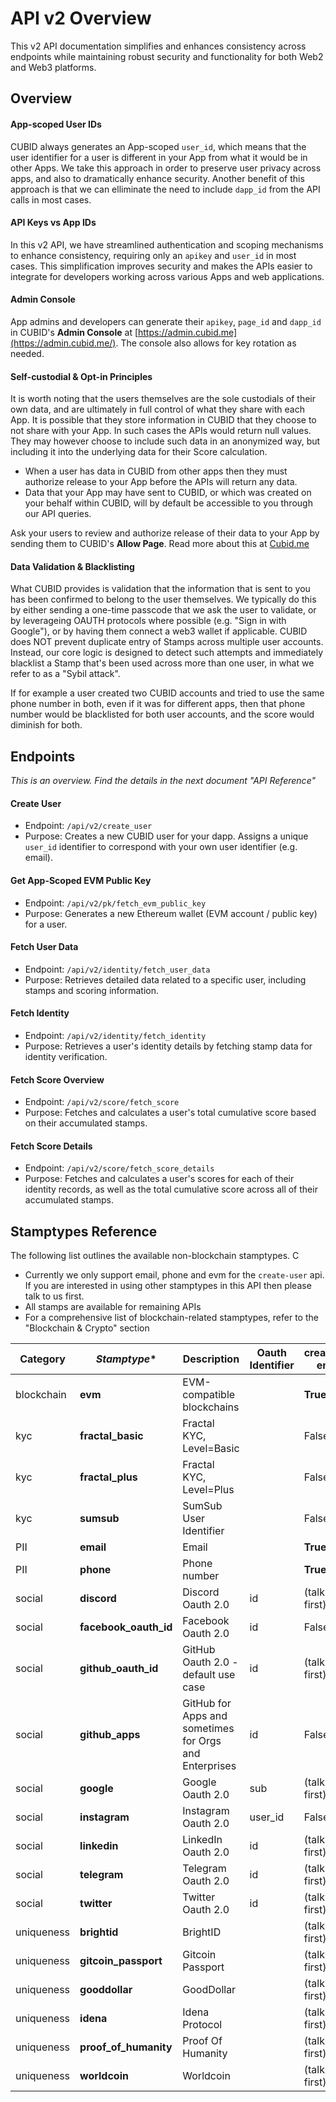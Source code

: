 # API v2 Overview
This v2 API documentation simplifies and enhances consistency across endpoints while maintaining robust security and functionality for both Web2 and Web3 platforms.

## Overview

#### App-scoped User IDs
CUBID always generates an App-scoped `user_id`, which means that the user identifier for a user is different in your App from what it would be in other Apps. We take this approach in order to preserve user privacy across apps, and also to dramatically enhance security. Another benefit of this approach is that we can elliminate the need to include `dapp_id` from the API calls in most cases.

#### API Keys vs App IDs
In this v2 API, we have streamlined authentication and scoping mechanisms to enhance consistency, requiring only an `apikey` and `user_id` in most cases. This simplification improves security and makes the APIs easier to integrate for developers working across various Apps and web applications.

#### Admin Console
App admins and developers can generate their `apikey`, `page_id` and `dapp_id` in CUBID's **Admin Console** at [https://admin.cubid.me](https://admin.cubid.me/). The console also allows for key rotation as needed.

#### Self-custodial & Opt-in Principles
It is worth noting that the users themselves are the sole custodials of their own data, and are ultimately in full control of what they share with each App. It is possible that they store information in CUBID that they choose to not share with your App. In such cases the APIs would return null values. They may however choose to include such data in an anonymized way, but including it into the underlying data for their Score calculation.
- When a user has data in CUBID from other apps then they must authorize release to your App before the APIs will return any data. 
- Data that your App may have sent to CUBID, or which was created on your behalf within CUBID, will by default be accessible to you through our API queries.

Ask your users to review and authorize release of their data to your App by sending them to CUBID's **Allow Page**. Read more about this at [Cubid.me](https://cubid.me) 

#### Data Validation & Blacklisting
What CUBID provides is validation that the information that is sent to you has been confirmed to belong to the user themselves. We typically do this by either sending a one-time passcode that we ask the user to validate, or by leverageing OAUTH protocols where possible (e.g. "Sign in with Google"), or by having them connect a web3 wallet if applicable. CUBID does NOT prevent duplicate entry of Stamps across multiple user accounts. Instead, our core logic is designed to detect such attempts and immediately blacklist a Stamp that's been used across more than one user, in what we refer to as a "Sybil attack". 

If for example a user created two CUBID accounts and tried to use the same phone number in both, even if it was for different apps, then that phone number would be blacklisted for both user accounts, and the score would diminish for both.

## Endpoints
*This is an overview. Find the details in the next document "API Reference"*

#### Create User
   - Endpoint: `/api/v2/create_user`
   - Purpose: Creates a new CUBID user for your dapp. Assigns a unique `user_id` identifier to correspond with your own user identifier (e.g. email).

#### Get App-Scoped EVM Public Key
   - Endpoint: `/api/v2/pk/fetch_evm_public_key`
   - Purpose: Generates a new Ethereum wallet (EVM account / public key) for a user.

#### Fetch User Data
   - Endpoint: `/api/v2/identity/fetch_user_data`
   - Purpose: Retrieves detailed data related to a specific user, including stamps and scoring information.

#### Fetch Identity
   - Endpoint: `/api/v2/identity/fetch_identity`
   - Purpose: Retrieves a user's identity details by fetching stamp data for identity verification.

#### Fetch Score Overview
   - Endpoint: `/api/v2/score/fetch_score`
   - Purpose: Fetches and calculates a user's total cumulative score based on their accumulated stamps.

#### Fetch Score Details
   - Endpoint: `/api/v2/score/fetch_score_details`
   - Purpose: Fetches and calculates a user's scores for each of their identity records, as well as the total cumulative score across all of their accumulated stamps.

## Stamptypes Reference
The following list outlines the available non-blockchain stamptypes. C
- Currently we only support email, phone and evm for the `create-user` api. If you are interested in using other stamptypes in this API then please talk to us first.
- All stamps are available for remaining APIs
- For a comprehensive list of blockchain-related stamptypes, refer to the "Blockchain & Crypto" section

| **Category** | *Stamptype** | **Description** | **Oauth Identifier** | **create_user-enabled** |
|---|---|---|---|---|
| blockchain | **evm** | EVM-compatible blockchains |  | **True** |
| kyc | **fractal_basic** | Fractal KYC, Level=Basic |  | False |
| kyc | **fractal_plus** | Fractal KYC, Level=Plus |  | False |
| kyc | **sumsub** | SumSub User Identifier |  | False |
| PII | **email** | Email |  | **True** |
| PII | **phone** | Phone number |  | **True** |
| social | **discord** | Discord Oauth 2.0 | id | (talk to us first) |
| social | **facebook_oauth_id** | Facebook Oauth 2.0 | id | False |
| social | **github_oauth_id** | GitHub Oauth 2.0 - default use case | id | (talk to us first) |
| social | **github_apps** | GitHub for Apps and sometimes for Orgs and Enterprises | id | False |
| social | **google** | Google Oauth 2.0 | sub | (talk to us first) |
| social | **instagram** | Instagram Oauth 2.0 | user_id | False |
| social | **linkedin** | LinkedIn Oauth 2.0 | id | (talk to us first) |
| social | **telegram** | Telegram Oauth 2.0 | id | (talk to us first) |
| social | **twitter** | Twitter Oauth 2.0 | id | (talk to us first) |
| uniqueness | **brightid** | BrightID |  | (talk to us first) |
| uniqueness | **gitcoin_passport** | Gitcoin Passport |  | (talk to us first) |
| uniqueness | **gooddollar** | GoodDollar |  | (talk to us first) |
| uniqueness | **idena** | Idena Protocol |  | (talk to us first) |
| uniqueness | **proof_of_humanity** | Proof Of Humanity |  | (talk to us first) |
| uniqueness | **worldcoin** | Worldcoin |  | (talk to us first) |